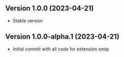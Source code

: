 
## Version 1.0.0 (2023-04-21)

* Stable version

## Version 1.0.0-alpha.1 (2023-04-21)

* Initial commit with all code for extension smtp
